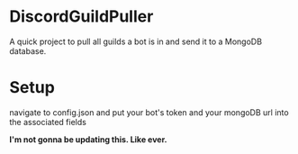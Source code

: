 # DiscordGuildPuller
A quick project to pull all guilds a bot is in and send it to a MongoDB database.


# Setup

navigate to config.json and put your bot's token and your mongoDB url into the associated fields

**I'm not gonna be updating this. Like ever.**

